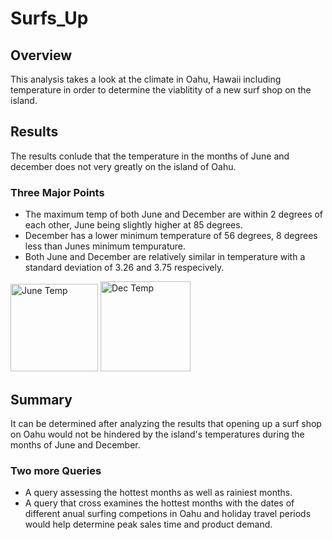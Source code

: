 # Surfs_Up
## Overview 
This analysis takes a look at the climate in Oahu, Hawaii including temperature in order to determine the viablitity of a new surf shop on the island. 

## Results
The results conlude that the temperature in the months of June and december does not very greatly on the island of Oahu.
### Three Major Points
* The maximum temp of both June and December are within 2 degrees of each other, June being slightly higher at 85 degrees.
* December has a lower minimum temperature of 56 degrees, 8 degrees less than Junes minimum tempurature.
* Both June and December are relatively similar in temperature with a standard deviation of 3.26 and 3.75 respecively.

<img width="140" alt="June Temp" src="https://user-images.githubusercontent.com/112206035/210914915-ef463692-c91e-4eaa-aac3-d96b1d8cb061.png">        <img width="144" alt="Dec Temp" src="https://user-images.githubusercontent.com/112206035/210914945-a9ace705-6f96-4e77-9c67-7c89b3253f01.png">


## Summary
It can be determined after analyzing the results that opening up a surf shop on Oahu would not be hindered by the island's temperatures during the months of June and December.
### Two more Queries 
* A query assessing the hottest months as well as rainiest months.
* A query that cross examines the hottest months with the dates of different anual surfing competions in Oahu and holiday travel periods would help determine peak sales time and product demand.

